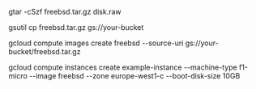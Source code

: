 


gtar -cSzf freebsd.tar.gz disk.raw

gsutil cp freebsd.tar.gz gs://your-bucket

gcloud compute images create freebsd --source-uri gs://your-bucket/freebsd.tar.gz

gcloud compute instances create example-instance --machine-type f1-micro --image freebsd --zone europe-west1-c --boot-disk-size 10GB
